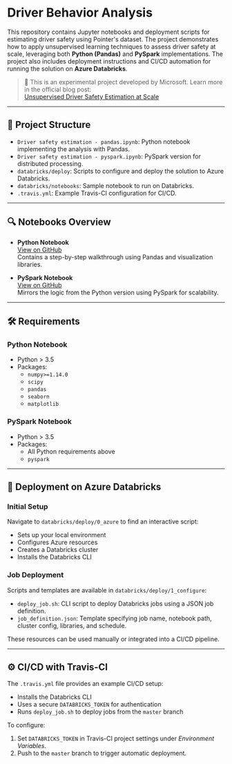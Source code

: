 # Driver Behavior Analysis

This repository contains Jupyter notebooks and deployment scripts for estimating driver safety using Pointer's dataset. The project demonstrates how to apply unsupervised learning techniques to assess driver safety at scale, leveraging both **Python (Pandas)** and **PySpark** implementations. The project also includes deployment instructions and CI/CD automation for running the solution on **Azure Databricks**.

> 🧪 This is an experimental project developed by Microsoft. Learn more in the official blog post:  
> [Unsupervised Driver Safety Estimation at Scale](https://www.microsoft.com/developerblog/2018/07/30/unsupervised-driver-safety-estimation-at-scale/)

---

## 📂 Project Structure

- `Driver safety estimation - pandas.ipynb`: Python notebook implementing the analysis with Pandas.
- `Driver safety estimation - pyspark.ipynb`: PySpark version for distributed processing.
- `databricks/deploy`: Scripts to configure and deploy the solution to Azure Databricks.
- `databricks/notebooks`: Sample notebook to run on Databricks.
- `.travis.yml`: Example Travis-CI configuration for CI/CD.

---

## 🔍 Notebooks Overview

- **Python Notebook**  
  [View on GitHub](https://github.com/Microsoft/driver_safety_analysis/blob/master/Driver%20safety%20estimation%20-%20pandas.ipynb)  
  Contains a step-by-step walkthrough using Pandas and visualization libraries.

- **PySpark Notebook**  
  [View on GitHub](https://github.com/Microsoft/driver_safety_analysis/blob/master/Driver%20safety%20estimation%20-%20pyspark.ipynb)  
  Mirrors the logic from the Python version using PySpark for scalability.

---

## 🛠️ Requirements

### Python Notebook
- Python > 3.5
- Packages:
  - `numpy>=1.14.0`
  - `scipy`
  - `pandas`
  - `seaborn`
  - `matplotlib`

### PySpark Notebook
- Python > 3.5
- Packages:
  - All Python requirements above
  - `pyspark`

---

## 🚀 Deployment on Azure Databricks

### Initial Setup
Navigate to `databricks/deploy/0_azure` to find an interactive script:
- Sets up your local environment
- Configures Azure resources
- Creates a Databricks cluster
- Installs the Databricks CLI

### Job Deployment
Scripts and templates are available in `databricks/deploy/1_configure`:
- `deploy_job.sh`: CLI script to deploy Databricks jobs using a JSON job definition.
- `job_definition.json`: Template specifying job name, notebook path, cluster config, libraries, and schedule.

These resources can be used manually or integrated into a CI/CD pipeline.

---

## ⚙️ CI/CD with Travis-CI

The `.travis.yml` file provides an example CI/CD setup:
- Installs the Databricks CLI
- Uses a secure `DATABRICKS_TOKEN` for authentication
- Runs `deploy_job.sh` to deploy jobs from the `master` branch

To configure:
1. Set `DATABRICKS_TOKEN` in Travis-CI project settings under *Environment Variables*.
2. Push to the `master` branch to trigger automatic deployment.
